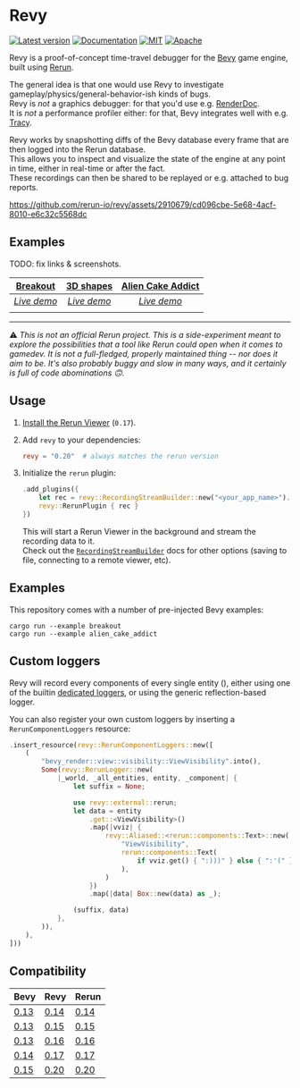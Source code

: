 # Revy

[![Latest version](https://img.shields.io/crates/v/revy.svg)](https://crates.io/crates/revy)
[![Documentation](https://docs.rs/revy/badge.svg)](https://docs.rs/revy)
[![MIT](https://img.shields.io/badge/license-MIT-blue.svg)](https://github.com/rerun-io/revy/blob/master/LICENSE-MIT)
[![Apache](https://img.shields.io/badge/license-Apache-blue.svg)](https://github.com/rerun-io/revy/blob/master/LICENSE-APACHE)

Revy is a proof-of-concept time-travel debugger for the [Bevy](https://github.com/bevyengine/bevy) game engine, built using [Rerun](https://github.com/rerun-io/rerun).

The general idea is that one would use Revy to investigate gameplay/physics/general-behavior-ish kinds of bugs.  
Revy is _not_ a graphics debugger: for that you'd use e.g. [RenderDoc](https://github.com/baldurk/renderdoc).  
It is _not_ a performance profiler either: for that, Bevy integrates well with e.g. [Tracy](https://github.com/wolfpld/tracy).

Revy works by snapshotting diffs of the Bevy database every frame that are then logged into the Rerun database.  
This allows you to inspect and visualize the state of the engine at any point in time, either in real-time or after the fact.  
These recordings can then be shared to be replayed or e.g. attached to bug reports.

https://github.com/rerun-io/revy/assets/2910679/cd096cbe-5e68-4acf-8010-e6c32c5568dc

## Examples 

TODO: fix links & screenshots.

|[Breakout](https://github.com/bevyengine/bevy/blob/v0.15.0/examples/games/breakout.rs)|[3D shapes](https://github.com/bevyengine/bevy/blob/v0.15.0/examples/3d/3d_shapes.rs)|[Alien Cake Addict](https://github.com/bevyengine/bevy/blob/v0.15.0/examples/games/alien_cake_addict.rs)|
| :----------------------------------------------------------------: | :-------------------------------------------------------------: | :--------------------------------------------------------------: |
| [*Live demo*](https://app.rerun.io/version/0.14.1/index.html?url=https://storage.googleapis.com/rerun-example-datasets/revy/breakout_014_001.rrd) | [*Live demo*](https://app.rerun.io/version/0.14.1/index.html?url=https://storage.googleapis.com/rerun-example-datasets/revy/3d_shapes_014_001.rrd)| [*Live demo*](https://app.rerun.io/version/0.14.1/index.html?url=https://storage.googleapis.com/rerun-example-datasets/revy/alien_014_001.rrd) |
| <picture> <img src="https://static.rerun.io/revy_breakout_title/a853af41115505212296813a0bef2373b105757b/full.png" alt=""> <source media="(max-width: 480px)" srcset="https://static.rerun.io/revy_breakout_title/a853af41115505212296813a0bef2373b105757b/480w.png"> <source media="(max-width: 768px)" srcset="https://static.rerun.io/revy_breakout_title/a853af41115505212296813a0bef2373b105757b/768w.png"> <source media="(max-width: 1024px)" srcset="https://static.rerun.io/revy_breakout_title/a853af41115505212296813a0bef2373b105757b/1024w.png"> <source media="(max-width: 1200px)" srcset="https://static.rerun.io/revy_breakout_title/a853af41115505212296813a0bef2373b105757b/1200w.png"> </picture> | <picture> <img src="https://static.rerun.io/revy_3dshapes_title/964446d03f1792b60e394e8c495e6fe16273939a/full.png" alt=""> <source media="(max-width: 480px)" srcset="https://static.rerun.io/revy_3dshapes_title/964446d03f1792b60e394e8c495e6fe16273939a/480w.png"> <source media="(max-width: 768px)" srcset="https://static.rerun.io/revy_3dshapes_title/964446d03f1792b60e394e8c495e6fe16273939a/768w.png"> <source media="(max-width: 1024px)" srcset="https://static.rerun.io/revy_3dshapes_title/964446d03f1792b60e394e8c495e6fe16273939a/1024w.png"> <source media="(max-width: 1200px)" srcset="https://static.rerun.io/revy_3dshapes_title/964446d03f1792b60e394e8c495e6fe16273939a/1200w.png"> </picture>  | <picture> <img src="https://static.rerun.io/revy_alien_title/3e4ba4f3cfb728942ecb38ba3e613f3498dda3e2/full.png" alt=""> <source media="(max-width: 480px)" srcset="https://static.rerun.io/revy_alien_title/3e4ba4f3cfb728942ecb38ba3e613f3498dda3e2/480w.png"> <source media="(max-width: 768px)" srcset="https://static.rerun.io/revy_alien_title/3e4ba4f3cfb728942ecb38ba3e613f3498dda3e2/768w.png"> <source media="(max-width: 1024px)" srcset="https://static.rerun.io/revy_alien_title/3e4ba4f3cfb728942ecb38ba3e613f3498dda3e2/1024w.png"> <source media="(max-width: 1200px)" srcset="https://static.rerun.io/revy_alien_title/3e4ba4f3cfb728942ecb38ba3e613f3498dda3e2/1200w.png"> </picture> |


---

:warning: _This is not an official Rerun project. This is a side-experiment meant to explore the possibilities that a tool like Rerun could open when it comes to gamedev. It is not a full-fledged, properly maintained thing -- nor does it aim to be. It's also probably buggy and slow in many ways, and it certainly is full of code abominations :upside_down_face:._ 

## Usage

1. [Install the Rerun Viewer](https://www.rerun.io/docs/getting-started/installing-viewer) (`0.17`).

2. Add `revy` to your dependencies:
    ```toml
    revy = "0.20"  # always matches the rerun version
    ```

3. Initialize the `rerun` plugin:
    ```rust
    .add_plugins({
        let rec = revy::RecordingStreamBuilder::new("<your_app_name>").spawn().unwrap();
        revy::RerunPlugin { rec }
    })
    ```
    This will start a Rerun Viewer in the background and stream the recording data to it.  
    Check out the [`RecordingStreamBuilder`](https://docs.rs/rerun/latest/rerun/struct.RecordingStreamBuilder.html) docs for other options (saving to file, connecting to a remote viewer, etc).

## Examples

This repository comes with a number of pre-injected Bevy examples:

```shell
cargo run --example breakout
cargo run --example alien_cake_addict
```


## Custom loggers

Revy will record every components of every single entity (), either using one of the builtin [dedicated loggers](./src/default_loggers.rs), or using the generic reflection-based logger.

You can also register your own custom loggers by inserting a `RerunComponentLoggers` resource:
```rust
.insert_resource(revy::RerunComponentLoggers::new([
    (
        "bevy_render::view::visibility::ViewVisibility".into(),
        Some(revy::RerunLogger::new(
            |_world, _all_entities, entity, _component| {
                let suffix = None;

                use revy::external::rerun;
                let data = entity
                    .get::<ViewVisibility>()
                    .map(|vviz| {
                        revy::Aliased::<rerun::components::Text>::new(
                            "ViewVisibility",
                            rerun::components::Text(
                                if vviz.get() { ":)))" } else { ":'(" }.into(),
                            ),
                        )
                    })
                    .map(|data| Box::new(data) as _);

                (suffix, data)
            },
        )),
    ),
]))
```

## Compatibility

| Bevy                                                             | Revy                                                          | Rerun                                                          |
| ---------------------------------------------------------------- | ------------------------------------------------------------- | -------------------------------------------------------------- |
| [0.13](https://github.com/bevyengine/bevy/releases/tag/v0.13.0)  | [0.14](https://github.com/rerun-io/revy/releases/tag/0.14.0)  | [0.14](https://github.com/rerun-io/rerun/releases/tag/0.14.0)  |
| [0.13](https://github.com/bevyengine/bevy/releases/tag/v0.13.0)  | [0.15](https://github.com/rerun-io/revy/releases/tag/0.15.0)  | [0.15](https://github.com/rerun-io/rerun/releases/tag/0.15.0)  |
| [0.13](https://github.com/bevyengine/bevy/releases/tag/v0.13.0)  | [0.16](https://github.com/rerun-io/revy/releases/tag/0.16.0)  | [0.16](https://github.com/rerun-io/rerun/releases/tag/0.16.0)  |
| [0.14](https://github.com/bevyengine/bevy/releases/tag/v0.14.0)  | [0.17](https://github.com/rerun-io/revy/releases/tag/0.17.0)  | [0.17](https://github.com/rerun-io/rerun/releases/tag/0.17.0)  |
| [0.15](https://github.com/bevyengine/bevy/releases/tag/v0.15.0)  | [0.20](https://github.com/rerun-io/revy/releases/tag/0.20.0)  | [0.20](https://github.com/rerun-io/rerun/releases/tag/0.20.0)  |
